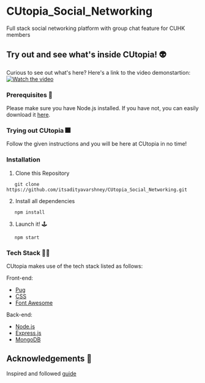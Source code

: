 # CUtopia_Social_Networking
Full stack social networking platform with group chat feature for CUHK members

## Try out and see what's inside CUtopia! :alien:

Curious to see out what's here? Here's a link to the video demonstartion:
[![Watch the video](https://img.youtube.com/vi/9CeGbqrpDGs/hqdefault.jpg)](https://youtu.be/9CeGbqrpDGs)

### Prerequisites :triumph:

Please make sure you have Node.js installed. If you have not, you can easily download it [here](https://nodejs.org/en/).

### Trying out CUtopia :fireworks:

Follow the given instructions and you will be here at CUtopia in no time!

### Installation

1. Clone this Repository
```
   git clone https://github.com/itsadityavarshney/CUtopia_Social_Networking.git
```

2. Install all dependencies
```
   npm install
```

3. Launch it! :joystick:
```
   npm start
```

### Tech Stack :man_technologist:	

CUtopia makes use of the tech stack listed as follows:

Front-end:
* [Pug](https://pugjs.org/api/getting-started.html)
* [CSS](https://getbootstrap.com/docs/3.4/css/)
* [Font Awesome](https://fontawesome.com)

Back-end:

* [Node.js](https://nodejs.org/en/)
* [Express.js](https://expressjs.com)
* [MongoDB](https://www.mongodb.com)


## Acknowledgements :pray:
Inspired and followed [guide](https://www.udemy.com/course/create-a-twitter-clone-with-nodejs-socketio-and-mongodb/)
